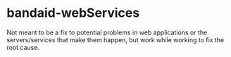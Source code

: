 bandaid-webServices
===================

Not meant to be a fix to potential problems in web applications or the servers/services that make them happen, but work while working to fix the root cause.
